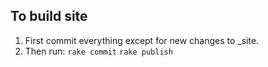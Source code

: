 ## To build site

1. First commit everything except for new changes to _site.
2. Then run:
	`rake commit`
	`rake publish`
	